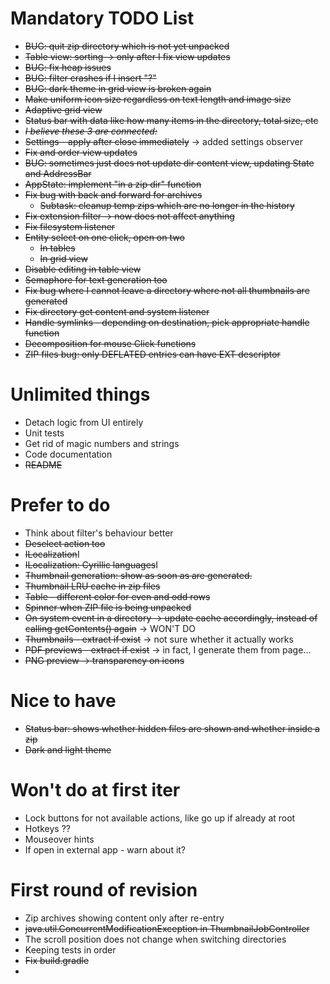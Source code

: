 # Mandatory TODO List

* ~~BUG: quit zip directory which is not yet unpacked~~
* ~~Table view: sorting -> only after I fix view updates~~
* ~~BUG: fix heap issues~~
* ~~BUG: filter crashes if I insert "?"~~
* ~~BUG: dark theme in grid view is broken again~~
* ~~Make uniform icon size regardless on text length and image size~~
* ~~Adaptive grid view~~
* ~~Status bar with data like how many items in the directory, total size, etc~~
* ~~_I believe these 3 are connected:_~~
* ~~Settings - apply after close immediately~~ -> added settings observer
* ~~Fix and order view updates~~
* ~~BUG: sometimes just does not update dir content view, updating State and AddressBar~~
* ~~AppState: implement "in a zip dir" function~~
* ~~Fix bug with back and forward for archives~~
  * ~~Subtask: cleanup temp zips which are no longer in the history~~
* ~~Fix extension filter -> now does not affect anything~~
* ~~Fix filesystem listener~~
* ~~Entity select on one click, open on two~~
  * ~~In tables~~
  * ~~In grid view~~
* ~~Disable editing in table view~~
* ~~Semaphore for text generation too~~
* ~~Fix bug where I cannot leave a directory where not all thumbnails are generated~~
* ~~Fix directory get content and system listener~~
* ~~Handle symlinks - depending on destination, pick appropriate handle function~~
* ~~Decomposition for mouse Click functions~~
* ~~ZIP files bug: only DEFLATED entries can have EXT descriptor~~

# Unlimited things

* Detach logic from UI entirely
* Unit tests
* Get rid of magic numbers and strings
* Code documentation
* ~~README~~

# Prefer to do

* Think about filter's behaviour better
* ~~Deselect action too~~
* ~~ILocalization~~I
* ~~ILocalization: Cyrillic languages~~I
* ~~Thumbnail generation: show as soon as are generated.~~
* ~~Thumbnail LRU cache in zip files~~
* ~~Table - different color for even and odd rows~~
* ~~Spinner when ZIP file is being unpacked~~
* ~~On system event in a directory -> update cache accordingly, instead of calling getContents() again~~ -> WON'T DO
* ~~Thumbnails - extract if exist~~ -> not sure whether it actually works
* ~~PDF previews - extract if exist~~ -> in fact, I generate them from page...
* ~~PNG preview -> transparency on icons~~

# Nice to have


* ~~Status bar: shows whether hidden files are shown and whether inside a zip~~
* ~~Dark and light theme~~

# Won't do at first iter

* Lock buttons for not available actions, like go up if already at root
* Hotkeys ??
* Mouseover hints
* If open in external app - warn about it?

# First round of revision

* Zip archives showing content only after re-entry
* ~~java.util.ConcurrentModificationException in ThumbnailJobController~~
* The scroll position does not change when switching directories
* Keeping tests in order
* ~~Fix build.gradle~~
* 